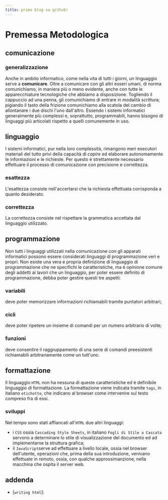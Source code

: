 ```yaml
---
title: primo blog su github!
---
```


# Premessa Metodologica

## comunicazione

### generalizzazione
Anche in ambito informatico, come nella vita di tutti i giorni, un linguaggio serve a **comunicare**. Oltre a comunicare con gli altri esseri umani, di norma comunichiamo, in maniera più o meno evidente, anche con tutte le apparecchiature tecnologiche che abbiamo a disposizione. Togliendo il cappuccio ad una penna, gli comunichiamo di entrare in modalità scrittura; pigiando il tasto della frizione comunichiamo alla scatola del cambio di allontanare i due dischi l'uno dall'altro.
Essendo i sistemi informatici generalmente più complessi e, soprattutto, programmabili, hanno bisogno di linguaggi più articolati rispetto a quelli comunemente in uso.

## linguaggio
I sistemi informatici, pur nella loro complessità, rimangono meri esecutori materiali del tutto privi della capacità di *capire* ed elaborare autonomamente le informazioni e le richieste. Per questo è strettamente necessario effettuare il processo di comunicazione con precisione e correttezza.

### esattezza
L'esattezza consiste nell'accertarsi che la richiesta effettuata corrisponda a quanto desiderato.

### correttezza
La correttezza consiste nel rispettare la grammatica accettata dal linguaggio utilizzato.

## programmazione
Non tutti i linguaggi utilizzati nella comunicazione con gli apparati informatici possono essere considerati linguaggi di programmazione veri e propri. Non esiste una vera e propria definizione di linguaggio di programmazione che ne specifichi le caratteristiche, ma è opinione comune degli addetti ai lavori che un linguaggio, per poter essere definito di programmazione, debba poter gestire questi tre aspetti:

### variabili
deve poter memorizzare informazioni richiamabili tramite puntatori arbitrari;

### cicli
deve poter ripetere un insieme di comandi per un numero arbitrario di volte;

### funzioni
deve consentire il raggruppamento di una serie di comandi preesistenti richiamabili arbitrariamente come un tutt'uno.

## formattazione
Il linguaggio `HTML` non ha nessuna di queste caratteristiche ed è definibile linguaggio di formattazione. La formattazione viene indicata tramite `tags`, in italiano `etichette`, che indicano al browser come intervenire sul testo compreso fra di essi.

### sviluppi
Nel tempo sono stati affiancati all'<code>HTML</code> due altri linguaggi:
 - [`CSS`]: https://www.w3schools.com/css/css_intro.asp
    i `CSS` ossia `Cascading Style Sheets`, in italiano `Fogli di Stile a Cascata` servono a determinare lo stile di visualizzazione del documento ed ad implementarne la struttura grafica;
 - [`JavaScript`]: https://www.w3schools.com/js/default.asp
    il `JavaScript`serve ad effettuare a livello locale, ossia nel browser dell'utente, operazioni che, prima della sua introduzione, venivano effettuate in remoto, ossia, con qualche approssimanzione, nella macchina che ospita il server web.

 ## addenda
 - [`writing html`]: 
